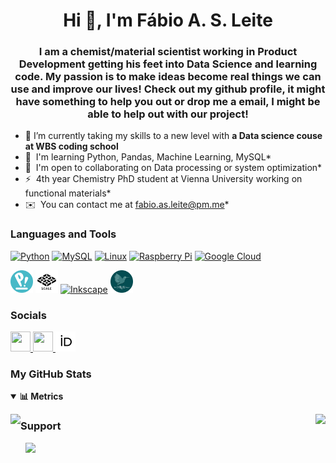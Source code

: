 <h1 align="center">Hi 👋, I'm Fábio A. S. Leite</h1>
<h3 align="center">I am a chemist/material scientist working in Product Development getting his feet into Data Science and learning code. My passion is to make ideas become real things we can use and improve our lives! Check out my github profile, it might have something to help you out or drop me a email, I might be able to help out with our project!</h3>

* 🔭 I’m currently taking my skills to a new level with **a Data science couse at WBS coding school**
* 🧠  I'm learning Python, Pandas, Machine Learning, MySQL*
* 🤝  I'm open to collaborating on Data processing or system optimization*
* ⚡  4th year Chemistry PhD student at Vienna University working on functional materials*
* ✉️  You can contact me at [fabio.as.leite@pm.me](mailto:fabio.as.leite@pm.me)*

<h3 align="left">Languages and Tools</h3>

<p align="left">
<a href="https://www.python.org/" target="_blank" rel="noreferrer"><img src="https://raw.githubusercontent.com/danielcranney/readme-generator/main/public/icons/skills/python-colored.svg" width="36" height="36" alt="Python" /></a>
<a href="https://www.mysql.com/" target="_blank" rel="noreferrer"><img src="https://raw.githubusercontent.com/danielcranney/readme-generator/main/public/icons/skills/mysql-colored.svg" width="36" height="36" alt="MySQL" /></a>
<a href="https://www.linux.org" target="_blank" rel="noreferrer"><img src="https://raw.githubusercontent.com/danielcranney/readme-generator/main/public/icons/skills/linux-colored.svg" width="36" height="36" alt="Linux" /></a>
<a href="https://www.raspberrypi.org/" target="_blank" rel="noreferrer"><img src="https://raw.githubusercontent.com/danielcranney/readme-generator/main/public/icons/skills/raspberrypi-colored.svg" width="36" height="36" alt="Raspberry Pi" /></a>
<a href="https://cloud.google.com/" target="_blank" rel="noreferrer"><img src="https://raw.githubusercontent.com/danielcranney/readme-generator/main/public/icons/skills/googlecloud-colored.svg" width="36" height="36" alt="Google Cloud" /></a></p>
<a href="https://pop.system76.com/" target="_blank" rel="noreferrer"><img src="https://github.com/fl-hub/icons/blob/main/Icons%20Github%20profile/popos.png?raw=true" width="36" height="36" alt="Pop!OS" /></a>
<a href="https://www.truenas.com/" target="_black" rel"noreferrer"><img src="https://github.com/fl-hub/icons/blob/main/Icons%20Github%20profile/truenas.png?raw=true" width="36" height="36" alt="TrueNAS" /></a>
<a href="https://inkscape.org/" target="_black" rel"noreferrer"><img src="https://github.com/fl-hub/icons/blob/main/Icons%20Github%20profile/inkscape.png?raw=true" width="36" height="36" alt="Inkscape" /></a>
<a href="https://www.latex-project.org/" target="_black" rel"noreferrer"><img src="https://github.com/fl-hub/icons/blob/main/Icons%20Github%20profile/latex.png?raw=true" width="36" height="36" alt="LaTeX" /></a>
</p>
  
<h3 align="left">Socials</h3>
<p align="left"> <a href="https://www.github.com/fl-hub" target="_blank" rel="noreferrer"> <picture> <source media="(prefers-color-scheme: dark)" srcset="https://raw.githubusercontent.com/danielcranney/readme-generator/main/public/icons/socials/github-dark.svg" /> <source media="(prefers-color-scheme: light)" srcset="https://raw.githubusercontent.com/danielcranney/readme-generator/main/public/icons/socials/github.svg" /> <img src="https://raw.githubusercontent.com/danielcranney/readme-generator/main/public/icons/socials/github.svg" width="32" height="32" /> </picture> </a> <a href="https://www.linkedin.com/in/fabioleitein" target="_blank" rel="noreferrer"> <picture> <source media="(prefers-color-scheme: dark)" srcset="https://raw.githubusercontent.com/danielcranney/readme-generator/main/public/icons/socials/linkedin-dark.svg" /> <source media="(prefers-color-scheme: light)" srcset="https://raw.githubusercontent.com/danielcranney/readme-generator/main/public/icons/socials/linkedin.svg" /> <img src="https://raw.githubusercontent.com/danielcranney/readme-generator/main/public/icons/socials/linkedin.svg" width="32" height="32" /> </picture> </a> <a href="https://orcid.org/0000-0002-6315-7414 target="_blank" rel="noreferrer"> <picture> <source media="(prefers-color-scheme: dark)" srcset="https://github.com/fl-hub/icons/blob/main/Icons%20Github%20profile/orcidwb.png?raw=true" /> <source media="(prefers-color-scheme: light)" srcset="https://github.com/fl-hub/icons/blob/main/Icons%20Github%20profile/orcidwb.png?raw=true" /> <img src="https://github.com/fl-hub/icons/blob/main/Icons%20Github%20profile/orcidwb.png?raw=true" width="32" height="32" /> </picture> </a></p>


<h3 align="left">My GitHub Stats</h3>

<!-- Metrics -->
<details open>
  <summary><b>📊 Metrics</b></summary>
    <p>
<a href="https://github.com/fl-hub">
   <img align="left" height="160em" src="https://github-readme-stats.vercel.app/api?username=fl-hub&theme=vue-dark&show_icons=true&hide_border=true&count_private=true">
   <img align="right" height="160em" src="https://github-readme-stats.vercel.app/api/top-langs/?username=fl-hub&theme=vue-dark&show_icons=true&hide_border=true&layout=compact">
</a>
</p>
</details>


<h3 align="left">Support</h3>
<ul style="list-style-type: none; margin: 0;">
<li style="display: inline-block; margin-right: 0.25rem;"><a href="https://www.ko-fi.com/flhub"><img src="https://storage.ko-fi.com/cdn/kofi2.png?v=3" width="150"/></a></li>

</ul>
